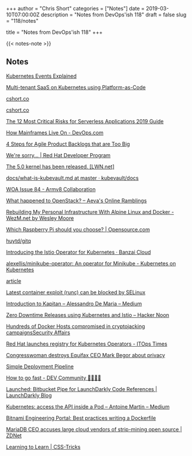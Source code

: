 +++
author = "Chris Short"
categories = ["Notes"]
date = 2019-03-10T07:00:00Z
description = "Notes from DevOps'ish 118"
draft = false
slug = "118/notes"

title = "Notes from DevOps'ish 118"
+++

{{< notes-note >}}

## Notes

[Kubernetes Events Explained](https://www.bluematador.com/blog/kubernetes-events-explained)

[Multi-tenant SaaS on Kubernetes using Platform-as-Code](https://medium.com/@cloudark/multi-tenant-saas-on-kubernetes-using-platform-as-code-a49301be9551)

[cshort.co](https://cshort.co/2EwX7kz)

[cshort.co](https://cshort.co/2ERMvy4)

[The 12 Most Critical Risks for Serverless Applications 2019 Guide](https://www.puresec.io/blog/the-12-most-critical-risks-for-serverless-applications-2019-guide)

[How Mainframes Live On - DevOps.com](https://devops.com/how-mainframes-live-on/)

[4 Steps for Agile Product Backlogs that are Too Big](https://www.mountaingoatsoftware.com/blog/four-steps-to-keep-your-product-backlog-small-and-manageable)

[We're sorry... | Red Hat Developer Program](https://developers.redhat.com/auth/realms/rhd/protocol/openid-connect/auth?client_id=web&redirect_uri=https%3A%2F%2Fdevelopers.redhat.com%2Fblog%2F2019%2F03%2F04%2Fred-hat-enterprise-linux-8-beta-cheat-sheet-for-developers%2F&state=1f1c6ec4-228e-469a-8346-bbe8c56e2aeb&nonce=57abf55c-7847-4231-9acc-d5e39da6978f&response_mode=fragment&response_type=code&scope=openid&prompt=none)

[The 5.0 kernel has been released. [LWN.net]](https://lwn.net/Articles/780640/rss)

[docs/what-is-kubevault.md at master · kubevault/docs](https://github.com/kubevault/docs/blob/master/docs/concepts/what-is-kubevault.md)

[WOA Issue 84 - Armv8 Collaboration](https://www.worksonarm.com/blog/woa-issue-84/)

[What happened to OpenStack? – Aeva's Online Ramblings](https://aeva.online/2019/03/what-happened-to-openstack/)

[Rebuilding My Personal Infrastructure With Alpine Linux and Docker - WezM.net by Wesley Moore](https://www.wezm.net/technical/2019/02/alpine-linux-docker-infrastructure/)

[Which Raspberry Pi should you choose? | Opensource.com](https://opensource.com/article/19/3/which-raspberry-pi-choose)

[huytd/gitq](https://github.com/huytd/gitq)

[Introducing the Istio Operator for Kubernetes · Banzai Cloud](https://banzaicloud.com/blog/istio-operator/)

[alexellis/minikube-operator: An operator for Minikube - Kubernetes on Kubernetes](https://github.com/alexellis/minikube-operator)

[article](https://gist.github.com/dvallin/3c52ef1c5119f4d2d62774a74dcb9f93)

[Latest container exploit (runc) can be blocked by SELinux](https://www.redhat.com/en/blog/latest-container-exploit-runc-can-be-blocked-selinux)

[Introduction to Kapitan – Alessandro De Maria – Medium](https://medium.com/@alessandro.demaria/introduction-to-kapitan-adb6a488cd77)

[Zero Downtime Releases using Kubernetes and Istio – Hacker Noon](https://hackernoon.com/zero-downtime-releases-using-kubernetes-and-istio-ce56f1cf84dc)

[Hundreds of Docker Hosts compromised in cryptojacking campaignsSecurity Affairs](https://securityaffairs.co/wordpress/81981/hacking/docker-hosts-cryptojacking-campaigns.html)

[Red Hat launches registry for Kubernetes Operators - ITOps Times](https://www.itopstimes.com/contain/red-hat-launches-registry-for-kubernetes-operators/)

[Congresswoman destroys Equifax CEO Mark Begor about privacy](https://www.fastcompany.com/90312551/watch-a-congresswoman-destroy-equifax-ceo-mark-begor-in-an-epic-privacy-burn)

[Simple Deployment Pipeline](https://sysadmincasts.com/episodes/58-simple-deployment-pipeline)

[How to go fast - DEV Community 👩‍💻👨‍💻](https://dev.to/quii/how-to-go-fast-2195)

[Launched: Bitbucket Pipe for LaunchDarkly Code References | LaunchDarkly Blog](https://launchdarkly.com/blog/launched-bitbucket-pipe-for-launchdarkly-code-references/)

[Kubernetes: access the API inside a Pod – Antoine Martin – Medium](https://medium.com/@antoine_martin/kubernetes-access-the-api-inside-a-pod-eb49af8c8b06)

[Bitnami Engineering Portal: Best practices writing a Dockerfile](https://engineering.bitnami.com/articles/best-practices-writing-a-dockerfile.html)

[MariaDB CEO accuses large cloud vendors of strip-mining open source | ZDNet](https://www.zdnet.com/article/mariadb-ceo-accuses-large-cloud-vendors-of-strip-mining-open-source/)

[Learning to Learn | CSS-Tricks](https://css-tricks.com/learning-to-learn/)
